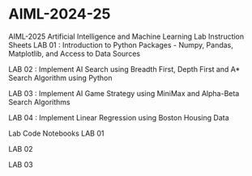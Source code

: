 # AIML-2024-25
AIML-2025
Artificial Intelligence and Machine Learning Lab Instruction Sheets
LAB 01 : Introduction to Python Packages - Numpy, Pandas, Matplotlib, and Access to Data Sources

LAB 02 : Implement AI Search using Breadth First, Depth First and A* Search Algorithm using Python

LAB 03 : Implement AI Game Strategy using MiniMax and Alpha-Beta Search Algorithms

LAB 04 : Implement Linear Regression using Boston Housing Data

Lab Code Notebooks
LAB 01

LAB 02

LAB 03
